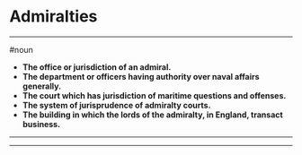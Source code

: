 # Admiralties
---
#noun
- **The office or jurisdiction of an admiral.**
- **The department or officers having authority over naval affairs generally.**
- **The court which has jurisdiction of maritime questions and offenses.**
- **The system of jurisprudence of admiralty courts.**
- **The building in which the lords of the admiralty, in England, transact business.**
---
---

